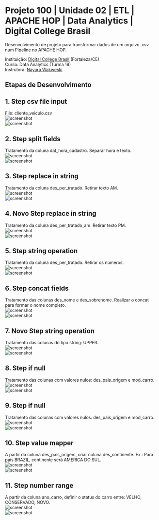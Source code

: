 # Projeto 100 | Unidade 02 | ETL | APACHE HOP | Data Analytics | Digital College Brasil

Desenvolvimento de projeto para transformar dados de um arquivo .csv num Pipeline no APACHE HOP.<br>

Instituição: [Digital College Brasil](https://digitalcollege.com.br/) (Fortaleza/CE) <br>
Curso: Data Analytics (Turma 18) <br>
Instrutora: [Nayara Wakweski](https://github.com/NayaraWakewski) <br>

## Etapas de Desenvolvimento

## 1. Step csv file input
File: cliente_veiculo.csv <br>
![screenshot](/images/csv_input_file.png) <br>
![screenshot](/images/csv_table.png) <br>

## 2. Step split fields
Tratamento da coluna dat_hora_cadastro. Separar hora e texto. <br>
![screenshot](/images/split_field_1.png) <br>
![screenshot](/images/split_field_1_table.png) <br>

## 3. Step replace in string
Tratamento da coluna des_per_tratado. Retirar texto AM. <br>
![screenshot](/images/replace.png) <br>
![screenshot](/images/replace_table.png) <br>

## 4. Novo Step replace in string
Tratamento da coluna des_per_tratado_am. Retirar texto PM. <br>
![screenshot](/images/replace_2.png) <br>
![screenshot](/images/replace_table_2.png) <br>

## 5. Step string operation
Tratamento da coluna des_per_tratado. Retirar os números. <br>
![screenshot](/images/string_operation.png) <br>
![screenshot](/images/string_operation_table.png) <br>

## 6. Step concat fields
Tratamento das colunas des_nome e des_sobrenome. Realizar o concat para formar o nome completo.<br>
![screenshot](/images/concat.png) <br>
![screenshot](/images/concat_table.png) <br>

## 7. Novo Step string operation
Tratamento das colunas do tipo string: UPPER. <br>
![screenshot](/images/string_upper.png) <br>
![screenshot](/images/string_upper_table.png) <br>

## 8. Step if null
Tratamento das colunas com valores nulos: des_pais_origem e mod_carro. <br>
![screenshot](/images/if_null.png) <br>
![screenshot](/images/if_null_table.png) <br>

## 9. Step if null
Tratamento das colunas com valores nulos: des_pais_origem e mod_carro. <br>
![screenshot](/images/if_null.png) <br>
![screenshot](/images/if_null_table.png) <br>

## 10. Step value mapper
A partir da coluna des_pais_origem, criar coluna des_continente. Ex.: Para país BRAZIL, continente será AMERICA DO SUL.<br>
![screenshot](/images/value_mapper.png) <br>
![screenshot](/images/value_mapper_table.png) <br>

## 11. Step number range
A partir da coluna ano_carro, definir o status do carro entre: VELHO, CONSERVADO, NOVO.<br>
![screenshot](/images/number_range.png) <br>
![screenshot](/images/number_range_table.png) <br>

